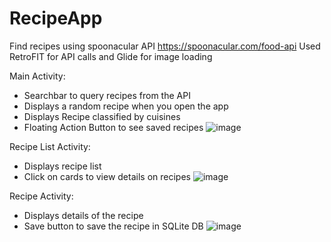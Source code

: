 # RecipeApp

Find recipes using spoonacular API https://spoonacular.com/food-api
Used RetroFIT for API calls and Glide for image loading

Main Activity:
  - Searchbar to query recipes from the API 
  - Displays a random recipe when you open the app
  - Displays Recipe classified by cuisines 
  - Floating Action Button to see saved recipes
![image](https://user-images.githubusercontent.com/48182696/131280078-178677d3-92c5-41bf-bbf5-6b9ede483218.png)



Recipe List Activity: 
  - Displays recipe list
  - Click on cards to view details on recipes
![image](https://user-images.githubusercontent.com/48182696/131280181-6ef9e1c1-c24d-46dc-b33c-24e1e36353e0.png)


Recipe Activity:
  - Displays details of the recipe 
  - Save button to save the recipe in SQLite DB
![image](https://user-images.githubusercontent.com/48182696/131280210-5e99c2ad-d1c1-49ea-892f-c8f6cdbe0311.png)



